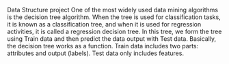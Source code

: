 Data Structure project
One of the most widely used data mining algorithms is the decision tree algorithm. When the tree is used for classification tasks, it is known as a classification tree, and when it is used for regression activities, it is called a regression decision tree. In this tree, we form the tree using Train data and then predict the data output with Test data. Basically, the decision tree works as a function. Train data includes two parts: attributes and output (labels). Test data only includes features.
